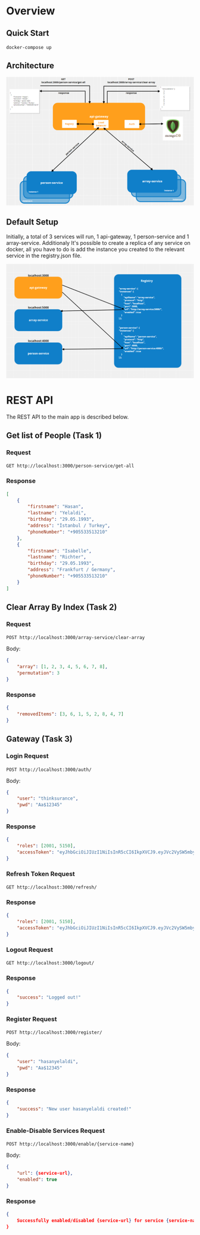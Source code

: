 # Overview

## Quick Start

```
docker-compose up
```

## Architecture

![Arc](https://github.com/hasanyelaldi/hasanyelaldi-thinksurance/blob/main/public/thk_arch.png)

## Default Setup

Initially, a total of 3 services will run, 1 api-gateway, 1 person-service and 1 array-service.
Additionaly It's possible to create a replica of any service on docker, all you have to do is add the instance you created to the relevant service in the registry.json file.

![Default](https://github.com/hasanyelaldi/hasanyelaldi-thinksurance/blob/main/public/default_setup.png)

# REST API

The REST API to the main app is described below.

## Get list of People (Task 1)

### Request

`GET http://localhost:3000/person-service/get-all`

### Response

```json
[
	{
		"firstname": "Hasan",
		"lastname": "Yelaldi",
		"birthday": "29.05.1993",
		"address": "İstanbul / Turkey",
		"phoneNumber": "+905533513210"
	},
	{
		"firstname": "Isabelle",
		"lastname": "Richter",
		"birthday": "29.05.1993",
		"address": "Frankfurt / Germany",
		"phoneNumber": "+905533513210"
	}
]
```

## Clear Array By Index (Task 2)

### Request

`POST http://localhost:3000/array-service/clear-array`

Body:

```json
{
	"array": [1, 2, 3, 4, 5, 6, 7, 8],
	"permutation": 3
}
```

### Response

```json
{
	"removedItems": [3, 6, 1, 5, 2, 8, 4, 7]
}
```

## Gateway (Task 3)

### Login Request

`POST http://localhost:3000/auth/`

Body:

```json
{
	"user": "thinksurance",
	"pwd": "Aa$12345"
}
```

### Response

```json
{
	"roles": [2001, 5150],
	"accessToken": "eyJhbGciOiJIUzI1NiIsInR5cCI6IkpXVCJ9.eyJVc2VySW5mbyI6eyJ1c2VybmFtZSI6InRoaW5rc3VyYW5jZSIsInJvbGVzIjpbMjAwMSwxOTg0LDUxNTBdfSwiaWF0IjoxNjUzMTQ1NjkyLCJleHAiOjE2NTMxNDU5OTJ9.gEF2kBmMbtcjSs1HmAEGHIbRaFy4CXMBBrDrMSd5llY"
}
```

### Refresh Token Request

`GET http://localhost:3000/refresh/`

### Response

```json
{
	"roles": [2001, 5150],
	"accessToken": "eyJhbGciOiJIUzI1NiIsInR5cCI6IkpXVCJ9.eyJVc2VySW5mbyI6eyJ1c2VybmFtZSI6InRoaW5rc3VyYW5jZSIsInJvbGVzIjpbMjAwMSwxOTg0LDUxNTBdfSwiaWF0IjoxNjUzMTQ1NjkyLCJleHAiOjE2NTMxNDU5OTJ9.gEF2kBmMbtcjSs1HmAEGHIbRaFy4CXMBBrDrMSd5llY"
}
```

### Logout Request

`GET http://localhost:3000/logout/`

### Response

```json
{
	"success": "Logged out!"
}
```

### Register Request

`POST http://localhost:3000/register/`

Body:

```json
{
	"user": "hasanyelaldi",
	"pwd": "Aa$12345"
}
```

### Response

```json
{
	"success": "New user hasanyelaldi created!"
}
```

### Enable-Disable Services Request

`POST http://localhost:3000/enable/{service-name}`

Body:

```json
{
    "url": {service-url},
    "enabled": true
}
```

### Response

```json
{
	Successfully enabled/disabled {service-url} for service {service-name}
}
```
